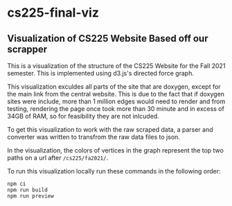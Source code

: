 # cs225-final-viz

## Visualization of CS225 Website Based off our scrapper

This is a visualization of the structure of the CS225 Website for the Fall 2021 semester. This is implemented using d3.js's directed force graph.

This visualization exculdes all parts of the site that are doxygen, except for the main link from the central website. This is due to the fact that if doxygen sites were include, more than 1 million edges would need to render and from testing, rendering the page once took more than 30 minute and in excess of 34GB of RAM, so for feasibility they are not inlcuded.

To get this visualization to work with the raw scraped data, a parser and converter was written to transfrom the raw data files to json. 

In the visualization, the colors of vertices in the graph represent the top two paths on a url after `/cs225/fa2021/`.

To run this visualization locally run these commands in the following order:
~~~
npm ci
npm run build
npm run preview
~~~
